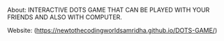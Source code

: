 About: INTERACTIVE DOTS GAME THAT CAN BE PLAYED WITH YOUR FRIENDS AND ALSO WITH COMPUTER.

Website: (https://newtothecodingworldsamridha.github.io/DOTS-GAME/)
